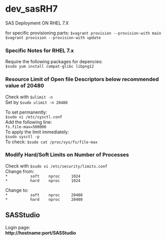 # dev_sasRH7
SAS Deployment ON RHEL 7.X

for specific provisioning parts:
`$vagrant provision --provision-with main`<br/>
`$vagrant provision --provision-with update`<br/>

### Specific Notes for RHEL 7.x
Require the following packages for depencies:<br/>
`$sudo yum install compat-glibc libpng12`<br/> 

### Resource Limit of Open file Descriptors below recommended value of 20480
Check with `$ulimit -n`<br/>
Set by     `$sudo ulimit -n 20480`<br/>

To set permanently:<br/>
`$sudo vi /etc/sysctl.conf`<br/>
Add the following line:<br/>
`fs.file-max=500000`<br/>
To apply the limit immediately:<br/>
`$sudo sysctl -p`<br/>
To check:
`$sudo cat /proc/sys/fs/file-max`<br/>

### Modify Hard/Soft Limits on Number of Processes
Check with `$sudo vi /etc/security/limits.conf`<br/>
Change from:<br/>
`*          soft    nproc     1024`<br/>
`*          hard    nproc     1024`<br/>

Change to:<br/>
`*          soft    nproc     20480`<br/>
`*          hard    nproc     20480`<br/>

## SASStudio
Login page:<br/>
**http://hostname:port/SASStudio**
